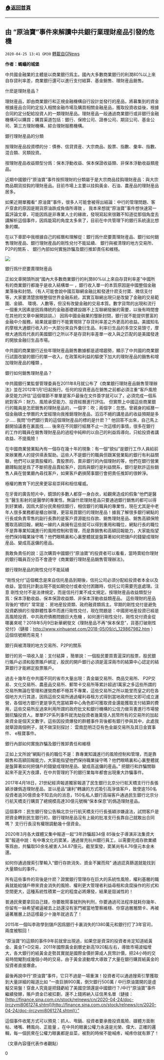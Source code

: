 ###  [:house:返回首頁](https://github.com/ourhimalayas/txt)
---

## 由 “原油寶”事件來解讀中共銀行業理財産品引發的危機
`2020-04-25 13:41 GM30` [轉載自GNews](https://gnews.org/zh-hant/184421/)

**作者：螞蟻的城堡**

中共國金融業的主體是以商業銀行爲主。國內大多數商業銀行的利潤80%以上來自存貸利率差，商業銀行還可以進行支付結算、基金銷售、理財産品銷售。

什麽是理財産品？

理財産品，即由商業銀行和正規金融機構自行設計並發行的産品，將募集到的資金根據産品合同約定投入相關金融市場及購買相關金融産品，獲取投資收益後，根據合同約定分配給投資人的一類理財産品。理財産品一般通過商業銀行或非銀行金融機構可以購買；購買渠道包括：銀行、保險公司、證券公司、期貨公司、基金公司、第三方理財機構、綜合理財服務機構。

銀行理財産品的分類

按理財産品投資標的分：債券、信貸資産、大宗商品、股票、指數、彙率、指數、混合類、另類投資。

按理財産品收益類型分爲：保本浮動收益、保本保證收益類、非保本浮動收益類産品。

近期中國銀行“原油寶”事件按照理財的分類屬于是大宗商品挂鈎理財産品：與大宗商品期貨挂鈎的理財産品。目前市場上主要以挂鈎黃金、石油、農産品的理財産品居多。

如果近期單獨看“ 原油寶”事件，很多人可能會被得出結論：中行的管理問題、客戶穿倉的原因是期貨原油跌成負值所導致 。 我本來想就“原油寶”事件想快速寫一篇評論文章，可能因爲是非專業人士的緣故，發現寫起來很難不知道從那個角度去講解析這個事件，因爲能寫的角度太多來了，目前在中共管理下的銀行系統遠比想象的爛。

在以下章節中我根據自己的經曆和理解從：銀行爲什麽要賣理財産品、銀行如何銷售理財産品、銀行理財産品的剛性兌付不能延續、 銀行與被清理的地方交易所、P2P的關系 、 銀行內部如何實施詐騙及銀行推卸責任和維穩。

![](https://s3.amazonaws.com/gnews-media-offload/wp-content/uploads/2020/04/25133745/1-147.png)

銀行爲什麽要賣理財産品

正如文章開頭所說“國內大多數商業銀行的利潤80%以上來自存貸利率差”中國所有的商業銀行都幾乎是收入結構單一 ，銀行收入單一的本質原因是中國整個金融業落後和封閉。（有人可能會說中國互聯網金融比較發達什麽支付寶、微信支付等，大家要清楚放眼整個世界金融系統，其實互聯網出現只是改變了金融的交易範圍、金額、 環境、人數等，但沒有改變金融的交易本質。數字貨幣的出現和流行一個重大因素是因爲傳統的金融基礎建設跟不上互聯網發展的需要，以後有時間會在其他的文章中展開談談。） 因爲中國金融業的壟斷封閉，銀行就不能提供豐富的金融中介服務，結果就是銀行不能實現除了存貸利率差之外更高的收益。美國知名的摩根大通銀行收入的一大部分來自外彙衍生品、利率衍生品的多空交易頭寸，摩根大通爲爲代表的美國銀行之所以不是存貸利率差單一收入與之匹配的是美國發達的開放金融衍生品市場。

中共國的商業銀行近些年理財産品銷售數據都是遞增趨勢，顯示了中共國的商業銀行試圖改變的銀行的單一收入，在政策和利益的驅使下加大的理財産品的銷售和增加理財産品的種類 。

銀行如何銷售理財産品？

中共國銀行業監督管理委員在2011年8月就公布了《商業銀行理財産品銷售管理辦法》並在2012年1月1日起施行。任何的投資産品在銷售之前都必須注重“客戶風險承受能力評估”這個環節不單單是客戶最後在文件簽字就可以了，必須完成一個系統對客戶：財力、風險承受能力、投資經曆進行評估。 但實際上中國這些商業銀行的職員是怎麽銷售的理財産品的，一個字：吹；兩個字：忽悠。曾親身的經曆一個金融碩士學曆的大堂經理向我推銷理財産品，滔滔不絕的講産品的收益預期是多少….. 我問“你們銀行賣的這個理財産品的標的是什麽？” 他回答不出來，自己馬上翻開協議書在裏面找…… 後來在不同銀行經曆不止一次這樣的事情，很多在銀行的工作的職員在銷售理財産品的過程中純粹的以自己的利益爲導向，只給投資者講收益、不提風險！

在中國商業營業點內有一個存在幾十年的現象：有一個“貌似”是銀行工作人員給前來辦業務人的提供填表幫助。這些人不是銀行的職員但跟某營業點的銀行有利益關聯，他們可以是賣股權的、賣股票的、賣非銀行的內個理財的等，他們在銀行營業廳蹲點就是爲了不斷把産品賣給客戶，因爲與銀行是利益關系，銀行是默許這些銷售人員在營業廳內尋找客戶，如果客戶虧損鬧事銀行會把責任推卸的很幹淨。

極權的教育下的民衆更容易崇拜和相信權威。

在牙膏的廣告短片中，鏡頭的多數人都穿一身白衣，給觀衆造成的假象“他們是醫生”醫生影射的是醫學的專業性。無論什麽理財産品只要通過銀行銷售的都可以得到好業績，因爲大部分民衆相信銀行，相信銀行的職員的專業性，現在尤其是中老年人很多業務都是櫃台辦理，更容易買銀行的理財産品！據我了解很多銀行網點的行長或負責零售的副行長靠的是客戶資源能拉存款、銷售理財産品、銷售高額保險獲取高額回報，網點一線的人員擁有這些就可以得到重用和職位，網點行長的職位不是靠專業知識進行的風險控制和管理，而是靠銷售和高額回報能力，大家能指望他們保持職業操守嗎？他們眼睛裏和心裏整體就是盤算著如何把儲戶的錢變成理財産品、變成高返傭的産品。

我敢負責任的說：這次購買中國銀行“原油寶”的投資者可以看看，當時賣給你理財的銀行職員百分百不會遵守《商業銀行理財産品銷售管理辦法》。

銀行理財産品的剛性兌付不能延續

“剛性兌付”這個概念是來自信托産品到期後，信托公司必須分配給投資者本金以及收益，當信托計劃出現不能如期兌付或者兌付困難時，信托公司需要兜底處理。注意 剛性兌付不是法律規定，而是信托行業不成文規定。按理財産品收益類型分爲：保本浮動收益、保本保證收益類、非保本浮動收益類産品。 這些理財的産品背後的“標的” 常常是： 房地産投資類、政府融資類爲主。早期的剛性兌付是避免投資虧損的引發群體性事件而進行剛性兌付，現在問題是：中國房地産投資已經是高風險投資、中共政府債務問題巨大危機 ，如何進行剛性兌付，剛性兌付資金從哪裏來呢？2018年5月9日新華網發文《理財産品不再“保本保息”，貨基打破剛性兌付》（鏈接：http://www.xinhuanet.com/2018-05/09/c\_129867982.htm ） 這個信號顯而易見！

銀行與被清理的地方交易所、P2P的關系

銀行的另一項收入是：支付結算 ，簡單說：一個股民要買賣滬深的股票，股民銀行賬戶必須和股票賬戶綁定，股民的開戶銀行必須是滬深兩市的結算中心認定的結算銀行才能綁定股票賬戶。

過去十幾年在中共國不同的省市大量出現：貴金屬交易所、商品交易所、 P2P交易、文化交易所、農産品交易所、郵幣卡交易所等累計超過1萬家之多這些所謂的交易所無論在管理和運營商都不極其不專業，這些交易所之所以能堂而皇之的在各個地方大行其道，因爲這些交易所通過權利尋租方式得到當地政府批文即可成立運營，各個地方銀行更是爭先充當結算中心角色即可獲取資金還能獲取支付結算的費用，這些交易所反過來利用所謂的政府批文和銀行機構的公信力做背書進行市場營銷坑騙投資人。單單P2P系列事件就洗劫投資者幾萬億人民幣所有的交易所的加起來資金是個天文數字。這些因投資爆發的群體事件背後都有銀行參與其中，此處我就舉證兩個例子，就不做深刻探討： 雲南昆明泛亞有色金屬交易所及其日金寶事件、 e租寶事件。

銀行內部如何實施詐騙及銀行推卸責任和維穩

正如上文所說“網點行長的職位不是：靠專業知識進行的風險控制和管理，而是靠銷售和高額回報能力，大家能指望他們保持職業操守嗎？他們眼睛裏和心裏整體就是盤算著如何把儲戶的錢變成理財産品、變成高返傭的産品。” 把銀行和詐騙關聯起來不是天方夜譚，在中共管理的下的銀行業每年都會出現重大詐騙事件。

2017年4月18日，21世紀經濟報道獨家報道了民生銀行北京分行航天橋支行行長張穎涉嫌僞造理財産品，並以産品“讓利”轉讓的方式吸引高淨值客戶，致使逾150名投資者逾30億資金不知去向的消息，150名私人銀行高端客戶通過民生銀行北京分行航天橋支行購買了總規模高達30億元號稱“保本保息”的僞造理財産品。

這個事件：民生銀行發公告稱北京分行航天橋支行行長張穎涉嫌違法，試問客戶是把資金轉到民生銀行的，銀行理財産品沒有上級的批准支行長靠自己就敢出合同嗎？ 支行行長沒有權限調動幾十億資金。

2020年3月各大媒體又集中報道一起“3年詐騙超34億 85後女子導演非法集資大案”報道中說：有中專文化的窦某，通過冒充杭州銀行員工，以需要完成存款業績等爲由，共騙取50余名被害人34.87億元。截至案發，窦某尚有4.76億元本金未還。

如何你通過搜索引擎輸入“銀行存款消失、資金不翼而飛” 通過認真篩選就能找到大量類似的事件。

所有這些事件的背後是什麽？證實銀行管理存在巨大的系統性風險，權利基層的職員就能給儲戶帶來資金消失的風險、權利更大管理者利益尋租和貪腐操作的形式和空間更大，這種系統性積累一定的程度必將爆發，結果是毀滅性的！

普通民衆要拿回自己錢，你要敢鬧事就刑拘判刑，你要通過司法程序就耗你幾年、你留有一絲希望被逼被去上訪還沒有家門被當地警察維穩、你穿過層層關卡、再被逼著層層上訪這樣最少十幾年就過去了！

2015年一個叫李政學到儲戶因爲銀行卡裏消失的1380萬元和銀行打了3年官司，兩度被駁回！

“原油寶”的這類的事件9年前就曾出現過，如果您是資深的投資者肯定知道紙黃金、黃金T+D交易，2011年國際黃金創曆史新高1920點左右，導致市場波幅增大，各大銀行的紙黃金走勢其實就是國際金價折算成人民幣計價，把24小時的交易時間閹割成幾個小時的交易，由于黃金波動增大導致了大量在銀行購買紙黃金的投資者直接爆倉。

最後再說中行“原油寶”事件，它只不過是一場重演！投資者可以通過搜索引擎獲取到大量詳細的報道比如 “一夜巨損900萬，倒欠銀行500萬 / 中行原油寶開的是虛擬交易盤！穿倉人究竟是把錢虧給了美國空頭還是中國銀行？/中行“原油寶”事件繼續發酵，賬戶資金已被扣劃，還不上錢將納入征信黑名單（鏈接：[http://finance.sina.com.cn/stock/relnews/cn/2020-04-24/doc-iirczymi8061274.shtml](http://finance.sina.com.cn/stock/relnews/cn/2020-04-24/doc-iirczymi8061274.shtml)）”

這個事件收尾方式可以預見：抓人、甩鍋、投資者要承擔投資風險、媒體方面刪帖、堵嘴、轉風向、正能量 。在中共的眼裏公權力永遠是光榮、偉大、正確的邏輯，每一個民衆在公權力眼裏都是韭菜，被割的時候不能喊疼，喊疼你就有罪了！

（文章內容僅代表作者觀點）

0
